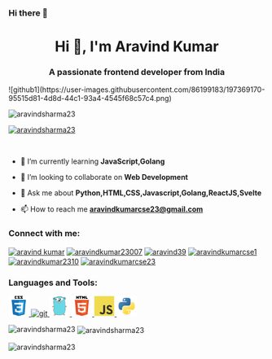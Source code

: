 ### Hi there 👋

<!--
**AravindSharma23/AravindSharma23** is a ✨ _special_ ✨ repository because its `README.md` (this file) appears on your GitHub profile.

Here are some ideas to get you started:

- 🔭 I’m currently working on ...
- 🌱 I’m currently learning ...
- 👯 I’m looking to collaborate on ...
- 🤔 I’m looking for help with ...
- 💬 Ask me about ...
- 📫 How to reach me: ...
- 😄 Pronouns: ...
- ⚡ Fun fact: ...
-->

<h1 align="center">Hi 👋, I'm Aravind Kumar</h1>
<h3 align="center">A passionate frontend developer from India</h3>
![github1](https://user-images.githubusercontent.com/86199183/197369170-95515d81-4d8d-44c1-93a4-4545f68c57c4.png)


<p align="left"> <img src="https://komarev.com/ghpvc/?username=aravindsharma23&label=Profile%20views&color=0e75b6&style=flat" alt="aravindsharma23" /> </p>

<p align="left"> <a href="https://github.com/ryo-ma/github-profile-trophy"><img src="https://github-profile-trophy.vercel.app/?username=aravindsharma23" alt="aravindsharma23" /></a> </p>

<p align="left"> <a href="https://twitter.com/" target="blank"><img src="https://img.shields.io/twitter/follow/?logo=twitter&style=for-the-badge" alt="" /></a> </p>

- 🌱 I’m currently learning **JavaScript,Golang**

- 👯 I’m looking to collaborate on **Web Development**

- 💬 Ask me about **Python,HTML,CSS,Javascript,Golang,ReactJS,Svelte**

- 📫 How to reach me **aravindkumarcse23@gmail.com**

<h3 align="left">Connect with me:</h3>
<p align="left">
<a href="https://linkedin.com/in/aravind kumar" target="blank"><img align="center" src="https://raw.githubusercontent.com/rahuldkjain/github-profile-readme-generator/master/src/images/icons/Social/linked-in-alt.svg" alt="aravind kumar" height="30" width="40" /></a>
<a href="https://instagram.com/aravindkumar23007" target="blank"><img align="center" src="https://raw.githubusercontent.com/rahuldkjain/github-profile-readme-generator/master/src/images/icons/Social/instagram.svg" alt="aravindkumar23007" height="30" width="40" /></a>
<a href="https://www.codechef.com/users/aravind39" target="blank"><img align="center" src="https://cdn.jsdelivr.net/npm/simple-icons@3.1.0/icons/codechef.svg" alt="aravind39" height="30" width="40" /></a>
<a href="https://www.hackerrank.com/aravindkumarcse1" target="blank"><img align="center" src="https://raw.githubusercontent.com/rahuldkjain/github-profile-readme-generator/master/src/images/icons/Social/hackerrank.svg" alt="aravindkumarcse1" height="30" width="40" /></a>
<a href="https://www.leetcode.com/aravindkumar2310" target="blank"><img align="center" src="https://raw.githubusercontent.com/rahuldkjain/github-profile-readme-generator/master/src/images/icons/Social/leet-code.svg" alt="aravindkumar2310" height="30" width="40" /></a>
<a href="https://auth.geeksforgeeks.org/user/aravindkumarcse23" target="blank"><img align="center" src="https://raw.githubusercontent.com/rahuldkjain/github-profile-readme-generator/master/src/images/icons/Social/geeks-for-geeks.svg" alt="aravindkumarcse23" height="30" width="40" /></a>
</p>

<h3 align="left">Languages and Tools:</h3>
<p align="left"> <a href="https://www.w3schools.com/css/" target="_blank" rel="noreferrer"> <img src="https://raw.githubusercontent.com/devicons/devicon/master/icons/css3/css3-original-wordmark.svg" alt="css3" width="40" height="40"/> </a> <a href="https://git-scm.com/" target="_blank" rel="noreferrer"> <img src="https://www.vectorlogo.zone/logos/git-scm/git-scm-icon.svg" alt="git" width="40" height="40"/> </a> <a href="https://golang.org" target="_blank" rel="noreferrer"> <img src="https://raw.githubusercontent.com/devicons/devicon/master/icons/go/go-original.svg" alt="go" width="40" height="40"/> </a> <a href="https://www.w3.org/html/" target="_blank" rel="noreferrer"> <img src="https://raw.githubusercontent.com/devicons/devicon/master/icons/html5/html5-original-wordmark.svg" alt="html5" width="40" height="40"/> </a> <a href="https://developer.mozilla.org/en-US/docs/Web/JavaScript" target="_blank" rel="noreferrer"> <img src="https://raw.githubusercontent.com/devicons/devicon/master/icons/javascript/javascript-original.svg" alt="javascript" width="40" height="40"/> </a> <a href="https://www.python.org" target="_blank" rel="noreferrer"> <img src="https://raw.githubusercontent.com/devicons/devicon/master/icons/python/python-original.svg" alt="python" width="40" height="40"/> </a> </p>

<p><img align="left" src="https://github-readme-stats.vercel.app/api/top-langs?username=aravindsharma23&show_icons=true&locale=en&layout=compact" alt="aravindsharma23" /></p>

<p>&nbsp;<img align="center" src="https://github-readme-stats.vercel.app/api?username=aravindsharma23&show_icons=true&locale=en" alt="aravindsharma23" /></p>

<p><img align="center" src="https://github-readme-streak-stats.herokuapp.com/?user=aravindsharma23&" alt="aravindsharma23" /></p>

